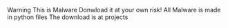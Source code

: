Warning This is Malware
Donwload it at your own risk! All Malware is made in python files
The download is at projects
